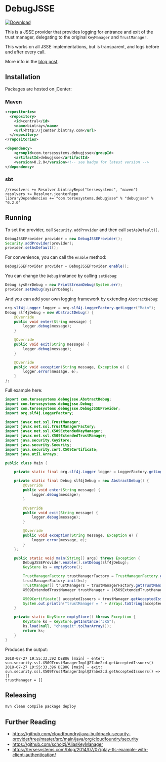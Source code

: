 # DebugJSSE

[ ![Download](https://api.bintray.com/packages/tersesystems/maven/debugjsse/images/download.svg) ](https://bintray.com/tersesystems/maven/debugjsse/_latestVersion)

This is a JSSE provider that provides logging for entrance and exit of the trust manager, delegating to the original `KeyManager` and `TrustManager`.

This works on all JSSE implementations, but is transparent, and logs before and after every call.

More info in the [blog post](https://tersesystems.com/blog/2018/07/27/debug-java-tls-ssl-provider/).

## Installation

Packages are hosted on jCenter:

### Maven

```xml
<repositories>
  <repository>
    <id>central</id>
    <name>bintray</name>
    <url>http://jcenter.bintray.com</url>
  </repository>
</repositories>

<dependency>
    <groupId>com.tersesystems.debugjsse</groupId>
    <artifactId>debugjsse</artifactId>
    <version>0.2.0</version><!-- see badge for latest version -->
</dependency>
```

### sbt

```
//resolvers += Resolver.bintrayRepo("tersesystems", "maven")
resolvers += Resolver.jcenterRepo 
libraryDependencies += "com.tersesystems.debugjsse" % "debugjsse" % "0.2.0"
```

## Running

To set the provider, call `Security.addProvider` and then call `setAsDefault()`.

```java
DebugJSSEProvider provider = new DebugJSSEProvider();
Security.addProvider(provider);
provider.setAsDefault();
```

For convenience, you can call the `enable` method:

```java
DebugJSSEProvider provider = DebugJSSEProvider.enable();
```

You can change the `Debug` instance by calling `setDebug`:

```java
Debug sysErrDebug = new PrintStreamDebug(System.err);
provider.setDebug(sysErrDebug);
```

And you can add your own logging framework by extending `AbstractDebug`:

```java
org.slf4j.Logger logger = org.slf4j.LoggerFactory.getLogger("Main");
Debug slf4jDebug = new AbstractDebug() {
    @Override
    public void enter(String message) {
        logger.debug(message);
    }

    @Override
    public void exit(String message) {
        logger.debug(message);
    }

    @Override
    public void exception(String message, Exception e) {
        logger.error(message, e);
    }
};
```

Full example here:

```java
import com.tersesystems.debugjsse.AbstractDebug;
import com.tersesystems.debugjsse.Debug;
import com.tersesystems.debugjsse.DebugJSSEProvider;
import org.slf4j.LoggerFactory;

import javax.net.ssl.TrustManager;
import javax.net.ssl.TrustManagerFactory;
import javax.net.ssl.X509ExtendedKeyManager;
import javax.net.ssl.X509ExtendedTrustManager;
import java.security.KeyStore;
import java.security.Security;
import java.security.cert.X509Certificate;
import java.util.Arrays;

public class Main {

    private static final org.slf4j.Logger logger = LoggerFactory.getLogger("Main");

    private static final Debug slf4jDebug = new AbstractDebug() {
        @Override
        public void enter(String message) {
            logger.debug(message);
        }

        @Override
        public void exit(String message) {
            logger.debug(message);
        }

        @Override
        public void exception(String message, Exception e) {
            logger.error(message, e);
        }
    };

    public static void main(String[] args) throws Exception {
        DebugJSSEProvider.enable().setDebug(slf4jDebug);
        KeyStore ks = emptyStore();

        TrustManagerFactory trustManagerFactory = TrustManagerFactory.getInstance(TrustManagerFactory.getDefaultAlgorithm());
        trustManagerFactory.init(ks);
        TrustManager[] trustManagers = trustManagerFactory.getTrustManagers();
        X509ExtendedTrustManager trustManager = (X509ExtendedTrustManager) trustManagers[0];

        X509Certificate[] acceptedIssuers = trustManager.getAcceptedIssuers();
        System.out.println("trustManager = " + Arrays.toString(acceptedIssuers));
    }

    private static KeyStore emptyStore() throws Exception {
        KeyStore ks = KeyStore.getInstance("JKS");
        ks.load(null, "changeit".toCharArray());
        return ks;
    }
}
```

Produces the output:

```
2018-07-27 19:55:33,392 DEBUG [main] - enter: sun.security.ssl.X509TrustManagerImpl@27abe2cd.getAcceptedIssuers()
2018-07-27 19:55:33,396 DEBUG [main] - exit:  sun.security.ssl.X509TrustManagerImpl@27abe2cd.getAcceptedIssuers() => []
trustManager = []
```

## Releasing

```bash
mvn clean compile package deploy
```

## Further Reading

* https://github.com/cloudfoundry/java-buildpack-security-provider/tree/master/src/main/java/org/cloudfoundry/security
* https://github.com/scholzj/AliasKeyManager
* https://tersesystems.com/blog/2014/07/07/play-tls-example-with-client-authentication/
